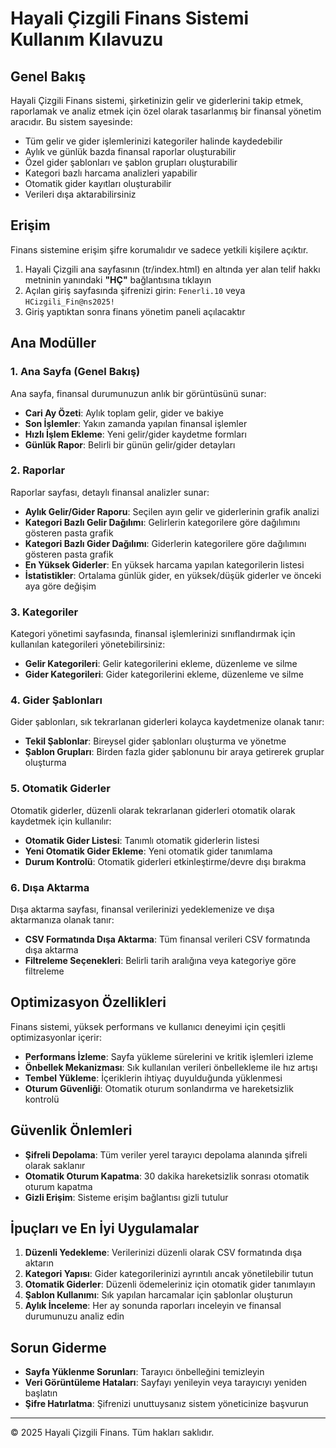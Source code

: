 # Hayali Çizgili Finans Sistemi Kullanım Kılavuzu

## Genel Bakış

Hayali Çizgili Finans sistemi, şirketinizin gelir ve giderlerini takip etmek, raporlamak ve analiz etmek için özel olarak tasarlanmış bir finansal yönetim aracıdır. Bu sistem sayesinde:

- Tüm gelir ve gider işlemlerinizi kategoriler halinde kaydedebilir
- Aylık ve günlük bazda finansal raporlar oluşturabilir
- Özel gider şablonları ve şablon grupları oluşturabilir
- Kategori bazlı harcama analizleri yapabilir
- Otomatik gider kayıtları oluşturabilir
- Verileri dışa aktarabilirsiniz

## Erişim

Finans sistemine erişim şifre korumalıdır ve sadece yetkili kişilere açıktır.

1. Hayali Çizgili ana sayfasının (tr/index.html) en altında yer alan telif hakkı metninin yanındaki **"HÇ"** bağlantısına tıklayın
2. Açılan giriş sayfasında şifrenizi girin: `Fenerli.10` veya `HCizgili_Fin@ns2025!`
3. Giriş yaptıktan sonra finans yönetim paneli açılacaktır

## Ana Modüller

### 1. Ana Sayfa (Genel Bakış)

Ana sayfa, finansal durumunuzun anlık bir görüntüsünü sunar:

- **Cari Ay Özeti**: Aylık toplam gelir, gider ve bakiye
- **Son İşlemler**: Yakın zamanda yapılan finansal işlemler
- **Hızlı İşlem Ekleme**: Yeni gelir/gider kaydetme formları
- **Günlük Rapor**: Belirli bir günün gelir/gider detayları

### 2. Raporlar

Raporlar sayfası, detaylı finansal analizler sunar:

- **Aylık Gelir/Gider Raporu**: Seçilen ayın gelir ve giderlerinin grafik analizi
- **Kategori Bazlı Gelir Dağılımı**: Gelirlerin kategorilere göre dağılımını gösteren pasta grafik
- **Kategori Bazlı Gider Dağılımı**: Giderlerin kategorilere göre dağılımını gösteren pasta grafik
- **En Yüksek Giderler**: En yüksek harcama yapılan kategorilerin listesi
- **İstatistikler**: Ortalama günlük gider, en yüksek/düşük giderler ve önceki aya göre değişim

### 3. Kategoriler

Kategori yönetimi sayfasında, finansal işlemlerinizi sınıflandırmak için kullanılan kategorileri yönetebilirsiniz:

- **Gelir Kategorileri**: Gelir kategorilerini ekleme, düzenleme ve silme
- **Gider Kategorileri**: Gider kategorilerini ekleme, düzenleme ve silme

### 4. Gider Şablonları

Gider şablonları, sık tekrarlanan giderleri kolayca kaydetmenize olanak tanır:

- **Tekil Şablonlar**: Bireysel gider şablonları oluşturma ve yönetme
- **Şablon Grupları**: Birden fazla gider şablonunu bir araya getirerek gruplar oluşturma

### 5. Otomatik Giderler

Otomatik giderler, düzenli olarak tekrarlanan giderleri otomatik olarak kaydetmek için kullanılır:

- **Otomatik Gider Listesi**: Tanımlı otomatik giderlerin listesi
- **Yeni Otomatik Gider Ekleme**: Yeni otomatik gider tanımlama
- **Durum Kontrolü**: Otomatik giderleri etkinleştirme/devre dışı bırakma

### 6. Dışa Aktarma

Dışa aktarma sayfası, finansal verilerinizi yedeklemenize ve dışa aktarmanıza olanak tanır:

- **CSV Formatında Dışa Aktarma**: Tüm finansal verileri CSV formatında dışa aktarma
- **Filtreleme Seçenekleri**: Belirli tarih aralığına veya kategoriye göre filtreleme

## Optimizasyon Özellikleri

Finans sistemi, yüksek performans ve kullanıcı deneyimi için çeşitli optimizasyonlar içerir:

- **Performans İzleme**: Sayfa yükleme sürelerini ve kritik işlemleri izleme
- **Önbellek Mekanizması**: Sık kullanılan verileri önbellekleme ile hız artışı
- **Tembel Yükleme**: İçeriklerin ihtiyaç duyulduğunda yüklenmesi
- **Oturum Güvenliği**: Otomatik oturum sonlandırma ve hareketsizlik kontrolü

## Güvenlik Önlemleri

- **Şifreli Depolama**: Tüm veriler yerel tarayıcı depolama alanında şifreli olarak saklanır
- **Otomatik Oturum Kapatma**: 30 dakika hareketsizlik sonrası otomatik oturum kapatma
- **Gizli Erişim**: Sisteme erişim bağlantısı gizli tutulur

## İpuçları ve En İyi Uygulamalar

1. **Düzenli Yedekleme**: Verilerinizi düzenli olarak CSV formatında dışa aktarın
2. **Kategori Yapısı**: Gider kategorilerinizi ayrıntılı ancak yönetilebilir tutun
3. **Otomatik Giderler**: Düzenli ödemeleriniz için otomatik gider tanımlayın
4. **Şablon Kullanımı**: Sık yapılan harcamalar için şablonlar oluşturun
5. **Aylık İnceleme**: Her ay sonunda raporları inceleyin ve finansal durumunuzu analiz edin

## Sorun Giderme

- **Sayfa Yüklenme Sorunları**: Tarayıcı önbelleğini temizleyin
- **Veri Görüntüleme Hataları**: Sayfayı yenileyin veya tarayıcıyı yeniden başlatın
- **Şifre Hatırlatma**: Şifrenizi unuttuysanız sistem yöneticinize başvurun

---

© 2025 Hayali Çizgili Finans. Tüm hakları saklıdır.